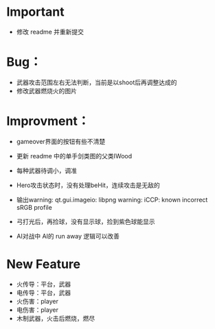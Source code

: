 # Important

- 修改 readme 并重新提交

# Bug：

- 武器攻击范围左右无法判断，当前是以shoot后再调整达成的
- 修改武器燃烧火的图片

# Improvment：

- gameover界面的按钮有些不清楚
- 更新 readme 中的单手剑类图的父类IWood

- 每种武器待调小，调准
- Hero攻击状态时，没有处理beHit，连续攻击是无敌的
- 输出warning: qt.gui.imageio: libpng warning: iCCP: known incorrect sRGB profile
- 弓打光后，再捡球，没有显示球，捡到紫色球能显示

- AI对战中 AI的 run away 逻辑可以改善

# New Feature

- 火传导：平台，武器
- 电传导：平台，武器
- 火伤害：player
- 电伤害：player
- 木制武器，火击后燃烧，燃尽
